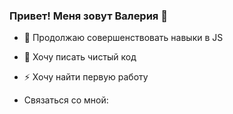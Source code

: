 ### Привет! Меня зовут Валерия 👋


- :telescope:  Продолжаю совершенствовать навыки в JS

- :seedling:  Хочу писать чистый код

- :zap: Хочу найти первую работу

- Связаться со мной: 

